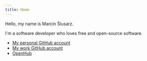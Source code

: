 ```yaml
---
title: Home
---
```


Hello, my name is Marcin Ślusarz.

I'm a software developer who loves free and open-source software.

- [My personal GitHub account](https://github.com/mslusarz)
- [My work GitHub account](https://github.com/marcinslusarz)
- [OpenHub](https://www.openhub.net/accounts/joi)
